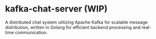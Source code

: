 # kafka-chat-server (WIP)
A distributed chat system utilizing Apache Kafka for scalable message distribution, written in Golang for efficient backend processing and real-time communication.


